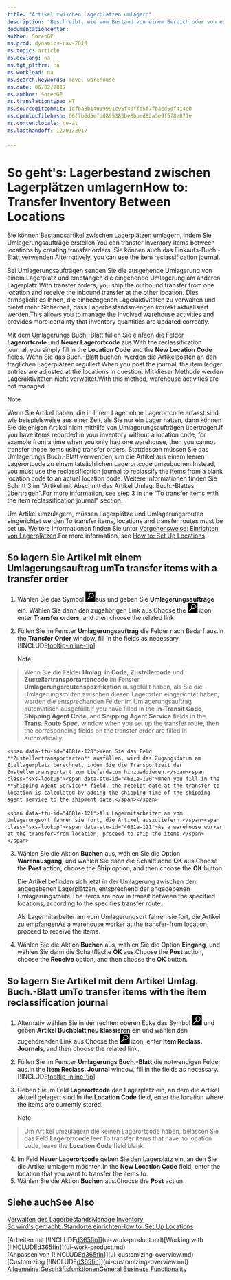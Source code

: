 ```yaml
---
title: "Artikel zwischen Lagerplätzen umlagern"
description: "Beschreibt, wie vom Bestand von einem Bereich oder von einem Lager an einen anderen Ort umgebucht wird, entweder mit dem Umlagerungs Buch.-Blatt mit oder den Umlagerungsaufträgen."
documentationcenter: 
author: SorenGP
ms.prod: dynamics-nav-2018
ms.topic: article
ms.devlang: na
ms.tgt_pltfrm: na
ms.workload: na
ms.search.keywords: move, warehouse
ms.date: 06/02/2017
ms.author: SorenGP
ms.translationtype: HT
ms.sourcegitcommit: 1dfba8b14019991c95f40ffd5f7fbaed5df414eb
ms.openlocfilehash: 06f7b6d5efdd895383be8bbed82a3e9f5f8e071e
ms.contentlocale: de-at
ms.lasthandoff: 12/01/2017

---
```

# <a name="how-to-transfer-inventory-between-locations"></a><span data-ttu-id="4681e-103">So geht's: Lagerbestand zwischen Lagerplätzen umlagern</span><span class="sxs-lookup"><span data-stu-id="4681e-103">How to: Transfer Inventory Between Locations</span></span>
<span data-ttu-id="4681e-104">Sie können Bestandsartikel zwischen Lagerplätzen umlagern, indem Sie Umlagerungsaufträge erstellen.</span><span class="sxs-lookup"><span data-stu-id="4681e-104">You can transfer inventory items between locations by creating transfer orders.</span></span> <span data-ttu-id="4681e-105">Sie können auch das Einkaufs-Buch.-Blatt verwenden.</span><span class="sxs-lookup"><span data-stu-id="4681e-105">Alternatively, you can use the item reclassification journal.</span></span>

<span data-ttu-id="4681e-106">Bei Umlagerungsaufträgen senden Sie die ausgehende Umlagerung von einem Lagerplatz und empfangen die eingehende Umlagerung am anderen Lagerplatz.</span><span class="sxs-lookup"><span data-stu-id="4681e-106">With transfer orders, you ship the outbound transfer from one location and receive the inbound transfer at the other location.</span></span> <span data-ttu-id="4681e-107">Dies ermöglicht es Ihnen, die einbezogenen Lageraktivitäten zu verwalten und bietet mehr Sicherheit, dass Lagerbestandsmengen korrekt aktualisiert werden.</span><span class="sxs-lookup"><span data-stu-id="4681e-107">This allows you to manage the involved warehouse activities and provides more certainty that inventory quantities are updated correctly.</span></span>

<span data-ttu-id="4681e-108">Mit dem Umlagerungs Buch.-Blatt füllen Sie einfach die Felder **Lagerortcode** und **Neuer Lagerortcode** aus.</span><span class="sxs-lookup"><span data-stu-id="4681e-108">With the reclassification journal, you simply fill in the **Location Code** and the **New Location Code** fields.</span></span> <span data-ttu-id="4681e-109">Wenn Sie das Buch.-Blatt buchen, werden die Artikelposten an den fraglichen Lagerplätzen reguliert.</span><span class="sxs-lookup"><span data-stu-id="4681e-109">When you post the journal, the item ledger entries are adjusted at the locations in question.</span></span> <span data-ttu-id="4681e-110">Mit dieser Methode werden Lageraktivitäten nicht verwaltet.</span><span class="sxs-lookup"><span data-stu-id="4681e-110">With this method, warehouse activities are not managed.</span></span>

> [!NOTE]  
>   <span data-ttu-id="4681e-111">Wenn Sie Artikel haben, die in Ihrem Lager ohne Lagerortcode erfasst sind, wie beispielsweise aus einer Zeit, als Sie nur ein Lager hatten, dann können Sie diejenigen Artikel nicht mithilfe von Umlagerungsaufträgen übertragen.</span><span class="sxs-lookup"><span data-stu-id="4681e-111">If you have items recorded in your inventory without a location code, for example from a time when you only had one warehouse, then you cannot transfer those items using transfer orders.</span></span> <span data-ttu-id="4681e-112">Stattdessen müssen Sie das Umlagerungs Buch.-Blatt verwenden, um die Artikel aus einem leeren Lagerortcode zu einem tatsächlichen Lagerortcode umzubuchen.</span><span class="sxs-lookup"><span data-stu-id="4681e-112">Instead, you must use the reclassification journal to reclassify the items from a blank location code to an actual location code.</span></span>  <span data-ttu-id="4681e-113">Weitere Informationen finden Sie Schritt 3 im "Artikel mit Abschnitt des Artikel Umlag. Buch.-Blattes übertragen".</span><span class="sxs-lookup"><span data-stu-id="4681e-113">For more information, see step 3 in the "To transfer items with the item reclassification journal" section.</span></span>

<span data-ttu-id="4681e-114">Um Artikel umzulagern, müssen Lagerplätze und Umlagerungsrouten eingerichtet werden.</span><span class="sxs-lookup"><span data-stu-id="4681e-114">To transfer items, locations and transfer routes must be set up.</span></span> <span data-ttu-id="4681e-115">Weitere Informationen finden Sie unter [Vorgehensweise: Einrichten von Lagerplätzen](inventory-how-setup-locations.md).</span><span class="sxs-lookup"><span data-stu-id="4681e-115">For more information, see [How to: Set Up Locations](inventory-how-setup-locations.md).</span></span>

## <a name="to-transfer-items-with-a-transfer-order"></a><span data-ttu-id="4681e-116">So lagern Sie Artikel mit einem Umlagerungsauftrag um</span><span class="sxs-lookup"><span data-stu-id="4681e-116">To transfer items with a transfer order</span></span>
1. <span data-ttu-id="4681e-117">Wählen Sie das Symbol ![Nach Seite oder Bericht suchen](media/ui-search/search_small.png "Nach Seite oder Bericht suchen ")aus und geben Sie **Umlagerungsaufträge** ein. Wählen Sie dann den zugehörigen Link aus.</span><span class="sxs-lookup"><span data-stu-id="4681e-117">Choose the ![Search for Page or Report](media/ui-search/search_small.png "Search for Page or Report icon") icon, enter **Transfer orders**, and then choose the related link.</span></span>
2. <span data-ttu-id="4681e-118">Füllen Sie im Fenster **Umlagerungsauftrag** die Felder nach Bedarf aus.</span><span class="sxs-lookup"><span data-stu-id="4681e-118">In the **Transfer Order** window, fill in the fields as necessary.</span></span> [!INCLUDE[tooltip-inline-tip](includes/tooltip-inline-tip_md.md)]

    > [!NOTE]  
>   <span data-ttu-id="4681e-119">Wenn Sie die Felder **Umlag. in Code**, **Zustellercode** und **Zustellertransportartencode** im Fenster **Umlagerungsroutenspezifikation** ausgefüllt haben, als Sie die Umlagerungsrouten zwischen diesen Lagerorten eingerichtet haben, werden die entsprechenden Felder im Umlagerungsauftrag automatisch ausgefüllt.</span><span class="sxs-lookup"><span data-stu-id="4681e-119">If you have filled in the **In-Transit Code**, **Shipping Agent Code**, and **Shipping Agent Service** fields in the **Trans. Route Spec.** window when you set up the transfer route, then the corresponding fields on the transfer order are filled in automatically.</span></span>

    <span data-ttu-id="4681e-120">Wenn Sie das Feld **Zustellertransportarten** ausfüllen, wird das Zugangsdatum am Ziellagerplatz berechnet, indem Sie die Transportzeit der Zustellertransportart zum Lieferdatum hinzuaddieren.</span><span class="sxs-lookup"><span data-stu-id="4681e-120">When you fill in the **Shipping Agent Service** field, the receipt date at the transfer-to location is calculated by adding the shipping time of the shipping agent service to the shipment date.</span></span>

    <span data-ttu-id="4681e-121">Als Lagermitarbeiter am vom Umlagerungsort fahren sie fort, die Artikel auszuliefern.</span><span class="sxs-lookup"><span data-stu-id="4681e-121">As a warehouse worker at the transfer-from location, proceed to ship the items.</span></span>
3. <span data-ttu-id="4681e-122">Wählen Sie die Aktion **Buchen** aus, wählen Sie die Option **Warenausgang**, und wählen Sie dann die Schaltfläche **OK** aus.</span><span class="sxs-lookup"><span data-stu-id="4681e-122">Choose the **Post** action, choose the **Ship** option, and then choose the **OK** button.</span></span>

    <span data-ttu-id="4681e-123">Die Artikel befinden sich jetzt in der Umlagerung zwischen den angegebenen Lagerplätzen, entsprechend der angegebenen Umlagerungsroute.</span><span class="sxs-lookup"><span data-stu-id="4681e-123">The items are now in transit between the specified locations, according to the specifies transfer route.</span></span>

    <span data-ttu-id="4681e-124">Als Lagermitarbeiter am vom Umlagerungsort fahren sie fort, die Artikel zu empfangen</span><span class="sxs-lookup"><span data-stu-id="4681e-124">As a warehouse worker at the transfer-from location, proceed to receive the items.</span></span>
4. <span data-ttu-id="4681e-125">Wählen Sie die Aktion **Buchen** aus, wählen Sie die Option **Eingang**, und wählen Sie dann die Schaltfläche **OK** aus.</span><span class="sxs-lookup"><span data-stu-id="4681e-125">Choose the **Post** action, choose the **Receive** option, and then choose the **OK** button.</span></span>

## <a name="to-transfer-items-with-the-item-reclassification-journal"></a><span data-ttu-id="4681e-126">So lagern Sie Artikel mit dem Artikel Umlag. Buch.-Blatt um</span><span class="sxs-lookup"><span data-stu-id="4681e-126">To transfer items with the item reclassification journal</span></span>
1. <span data-ttu-id="4681e-127">Alternativ wählen Sie in der rechten oberen Ecke das Symbol ![Nach Seite oder Bericht suchen](media/ui-search/search_small.png "Nach Seite oder Bericht suchen") und geben **Artikel Buchblatt neu klassieren** ein und wählen den zugehörenden Link aus.</span><span class="sxs-lookup"><span data-stu-id="4681e-127">Choose the ![Search for Page or Report](media/ui-search/search_small.png "Search for Page or Report icon") icon, enter **Item Reclass. Journals**, and then choose the related link.</span></span>
2. <span data-ttu-id="4681e-128">Füllen Sie im Fenster **Umlagerungs Buch.-Blatt** die notwendigen Felder aus.</span><span class="sxs-lookup"><span data-stu-id="4681e-128">In the **Item Reclass. Journal** window, fill in the fields as necessary.</span></span> [!INCLUDE[tooltip-inline-tip](includes/tooltip-inline-tip_md.md)]
3. <span data-ttu-id="4681e-129">Geben Sie im Feld **Lagerortcode** den Lagerplatz ein, an dem die Artikel aktuell gelagert sind.</span><span class="sxs-lookup"><span data-stu-id="4681e-129">In the **Location Code** field, enter the location where the items are currently stored.</span></span>

    > [!NOTE]  
>   <span data-ttu-id="4681e-130">Um Artikel umzulagern die keinen Lagerortcode haben, belassen Sie das Feld **Lagerortcode** leer.</span><span class="sxs-lookup"><span data-stu-id="4681e-130">To transfer items that have no location code, leave the **Location Code** field blank.</span></span>
4. <span data-ttu-id="4681e-131">Im Feld **Neuer Lagerortcode** geben Sie den Lagerplatz ein, an den Sie die Artikel umlagern möchten.</span><span class="sxs-lookup"><span data-stu-id="4681e-131">In the **New Location Code** field, enter the location that you want to transfer the items to.</span></span>
5. <span data-ttu-id="4681e-132">Wählen Sie die Aktion **Buchen** aus.</span><span class="sxs-lookup"><span data-stu-id="4681e-132">Choose the **Post** action.</span></span>

## <a name="see-also"></a><span data-ttu-id="4681e-133">Siehe auch</span><span class="sxs-lookup"><span data-stu-id="4681e-133">See Also</span></span>
[<span data-ttu-id="4681e-134">Verwalten des Lagerbestands</span><span class="sxs-lookup"><span data-stu-id="4681e-134">Manage Inventory</span></span>](inventory-manage-inventory.md)  
[<span data-ttu-id="4681e-135">So wird's gemacht: Standorte einrichten</span><span class="sxs-lookup"><span data-stu-id="4681e-135">How to: Set Up Locations</span></span>](inventory-how-setup-locations.md)  

<span data-ttu-id="4681e-136">[Arbeiten mit [!INCLUDE[d365fin](includes/d365fin_md.md)]](ui-work-product.md)</span><span class="sxs-lookup"><span data-stu-id="4681e-136">[Working with [!INCLUDE[d365fin](includes/d365fin_md.md)]](ui-work-product.md)</span></span>  
<span data-ttu-id="4681e-137">[Anpassen von [!INCLUDE[d365fin](includes/d365fin_md.md)]](ui-customizing-overview.md)</span><span class="sxs-lookup"><span data-stu-id="4681e-137">[Customizing [!INCLUDE[d365fin](includes/d365fin_md.md)]](ui-customizing-overview.md)</span></span>  
[<span data-ttu-id="4681e-138">Allgemeine Geschäftsfunktionen</span><span class="sxs-lookup"><span data-stu-id="4681e-138">General Business Functionality</span></span>](ui-across-business-areas.md)

##

